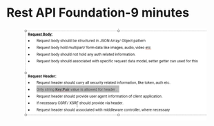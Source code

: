 # Rest API Foundation-9 minutes

<figure><img src="../../../.gitbook/assets/image (2).png" alt=""><figcaption></figcaption></figure>

